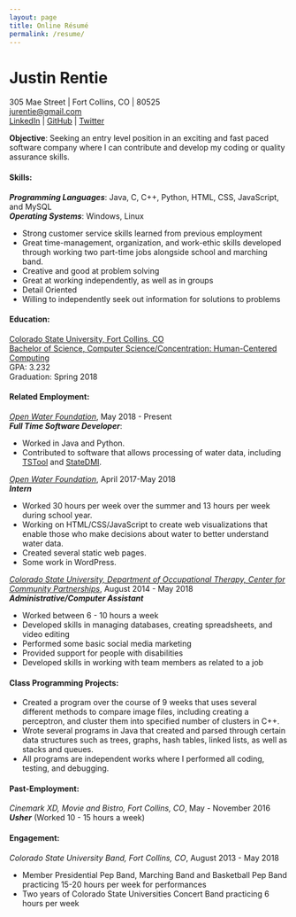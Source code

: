 ```yaml
---
layout: page
title: Online Résumé
permalink: /resume/
---
```

# Justin Rentie #
305 Mae Street | Fort Collins, CO | 80525  
[jurentie@gmail.com](jurentie@gmail.com)  
[LinkedIn](https://www.linkedin.com/in/jurentie) | [GitHub](https://github.com/jurentie) | [Twitter](https://twitter.com/JustinRentie)

**Objective**: Seeking an entry level position in an exciting and fast paced software company where I can contribute and develop my coding or quality assurance skills.

#### Skills: ####  
***Programming Languages***: Java, C, C++, Python, HTML, CSS, JavaScript, and MySQL  
***Operating Systems***: Windows, Linux
* Strong customer service skills learned from previous employment
* Great time-management, organization, and work-ethic skills developed through working two part-time jobs alongside school and marching band.
* Creative and good at problem solving
* Great at working independently, as well as in groups
* Detail Oriented
* Willing to independently seek out information for solutions to problems

#### Education: ####  
[Colorado State University, Fort Collins, CO](https://www.colostate.edu/)  
[Bachelor of Science, Computer Science/Concentration: Human-Centered Computing ](https://www.cs.colostate.edu/cstop/csacademics/csdegrees/csbachelors/hccmajor.php)  
GPA: 3.232  
Graduation: Spring 2018

#### Related Employment: ####  
[*Open Water Foundation*](http://openwaterfoundation.org/), May 2018 - Present  
***Full Time Software Developer***:   
* Worked in Java and Python.
* Contributed to software that allows processing of water data, including [TSTool](https://www.colorado.gov/pacific/cdss/tstool) and [StateDMI](https://www.colorado.gov/pacific/cdss/statedmi).

[*Open Water Foundation*](http://openwaterfoundation.org/), April 2017-May 2018  
***Intern***
* Worked 30 hours per week over the summer and 13 hours per week during school year.
* Working on HTML/CSS/JavaScript to create web visualizations that enable those who make decisions about water to better understand water data.
* Created several static web pages.
* Some work in WordPress.

[*Colorado State University, Department of Occupational Therapy, Center for Community Partnerships*](http://www.ot.chhs.colostate.edu/), August 2014 - May 2018  
***Administrative/Computer Assistant***  
* Worked between 6 - 10 hours a week
* Developed skills in managing databases, creating spreadsheets, and video editing
* Performed some basic social media marketing
* Provided support for people with disabilities
* Developed skills in working with team members as related to a job

#### Class Programming Projects: ####
* Created a program over the course of 9 weeks that uses several different methods to compare image files, including creating a perceptron, and cluster them into specified number of clusters in C++.
* Wrote several programs in Java that created and parsed through certain data structures such as trees, graphs, hash tables, linked lists, as well as stacks and queues.
* All programs are independent works where I performed all coding, testing, and debugging.

#### Past-Employment: ####
*Cinemark XD, Movie and Bistro, Fort Collins, CO*, May - November 2016  
***Usher*** (Worked 10 - 15 hours a week)

#### Engagement: ####
*Colorado State University Band, Fort Collins, CO*, August 2013 - May 2018  
* Member Presidential Pep Band, Marching Band and Basketball Pep Band practicing 15-20 hours per week for performances
* Two years of Colorado State Universities Concert Band practicing 6 hours per week
